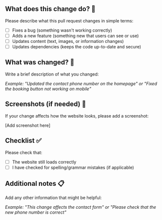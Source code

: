 ## What does this change do? 🤔

Please describe what this pull request changes in simple terms:

- [ ] Fixes a bug (something wasn't working correctly)
- [ ] Adds a new feature (something new that users can see or use)
- [ ] Updates content (text, images, or information changes)
- [ ] Updates dependencies (keeps the code up-to-date and secure)

## What was changed? 📝

Write a brief description of what you changed:

_Example: "Updated the contact phone number on the homepage" or "Fixed the booking button not working on mobile"_

## Screenshots (if needed) 📸

If your change affects how the website looks, please add a screenshot:

[Add screenshot here]

## Checklist ✅

Please check that:

- [ ] The website still loads correctly
- [ ] I have checked for spelling/grammar mistakes (if applicable)

## Additional notes 📋

Add any other information that might be helpful:

_Example: "This change affects the contact form" or "Please check that the new phone number is correct"_
